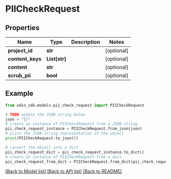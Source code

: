 # PIICheckRequest


## Properties

Name | Type | Description | Notes
------------ | ------------- | ------------- | -------------
**project_id** | **str** |  | [optional] 
**content_keys** | **List[str]** |  | [optional] 
**content** | **str** |  | [optional] 
**scrub_pii** | **bool** |  | [optional] 

## Example

```python
from odin_sdk.models.pii_check_request import PIICheckRequest

# TODO update the JSON string below
json = "{}"
# create an instance of PIICheckRequest from a JSON string
pii_check_request_instance = PIICheckRequest.from_json(json)
# print the JSON string representation of the object
print(PIICheckRequest.to_json())

# convert the object into a dict
pii_check_request_dict = pii_check_request_instance.to_dict()
# create an instance of PIICheckRequest from a dict
pii_check_request_from_dict = PIICheckRequest.from_dict(pii_check_request_dict)
```
[[Back to Model list]](../README.md#documentation-for-models) [[Back to API list]](../README.md#documentation-for-api-endpoints) [[Back to README]](../README.md)


